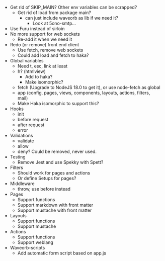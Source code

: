 * Get rid of SKIP_MAIN? Other env variables can be scrapped?
  - Get rid of load from package main?
    - can just include waveorb as lib if we need it?
      - Look at 5ono-smtp...
* Use Furu instead of sirloin
* No more support for web sockets
  - Re-add it when we need it
* Redo (or remove) front end client
  - Use fetch, remove web sockets
  - Could add load and fetch to haka?
* Global variables
  - Need t, esc, link at least
  - h? (htmlview)
    - Add to haka?
    - Make isomorphic?
  - fetch (Upgrade to NodeJS 18.0 to get it), or use node-fetch as global
  - app (config, pages, views, components, layouts, actions, filters, mail)
  - Make Haka isomorphic to support this?
* Hooks
  - init
  - before request
  - after request
  - error
* Validations
  - validate
  - allow
  - deny? Could be removed, never used.
* Testing
  - Remove Jest and use Spekky with Spett?
* Filters
  - Should work for pages and actions
  - Or define Setups for pages?
* Middleware
  - throw, use before instead
* Pages
  - Support functions
  - Support markdown with front matter
  - Support mustache with front matter
* Layouts
  - Support functions
  - Support mustache
* Actions
  - Support functions
  - Support weblang
* Waveorb-scripts
  - Add automatic form script based on app.js